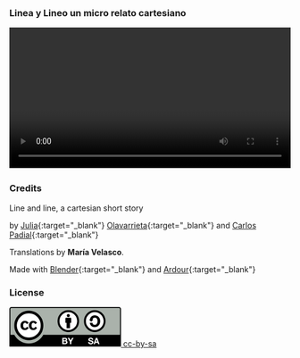 <br>

### Linea y Lineo un micro relato cartesiano

<div class='centered-content'>
  <video class='video' controls autoplay loop style='width: 100%; outline: 0;'>
    <source src="../torrent_source/linea-y-lineo/01_linea-y-lineo.avi" type="video/mp4">
    <source src="../torrent_source/linea-y-lineo/02_linea-y-lineo.webm" type="video/webm">
    <track label="Español" kind="subtitles" srclang="es" src='../torrent_source/linea-y-lineo/lineaylineo_es.vtt' default>
    <track label="English" kind="subtitles" srclang="en" src='../torrent_source/linea-y-lineo/lineaylineo_en.vtt'>
    <track label="French" kind="subtitles" srclang="fr" src='../torrent_source/linea-y-lineo/lineaylineo_fr.vtt'>
  </video>
</div>

### Credits

Line and line, a cartesian short story 

by [Julia](http://vanidadivinotesoro.blogspot.com.es){:target="_blank"} [Olavarrieta](http://estoyhechountrapo.com/){:target="_blank"} and [Carlos Padial](http://surreal.asturnazari.com){:target="_blank"}

Translations by **María Velasco**.

Made with [Blender](https://blender.org){:target="_blank"} and [Ardour](https://ardour.org/){:target="_blank"}

### License

<div class='license'>
  <a href="https://creativecommons.org/licenses/by-sa/3.0/es/" target="_blank">
    <img src="../imgs/CC-BY-SA_icon.svg.png" alt='cc-by-sa'>
    cc-by-sa
  </a>
</div>

<link rel="stylesheet" type="text/css" href="style-projector.css">